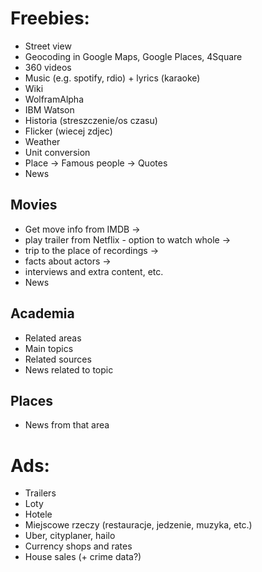 # Freebies:
* Street view
* Geocoding in Google Maps, Google Places, 4Square
* 360 videos
* Music (e.g. spotify, rdio) + lyrics (karaoke)
* Wiki
* WolframAlpha
* IBM Watson
* Historia (streszczenie/os czasu)
* Flicker (wiecej zdjec)
* Weather
* Unit conversion
* Place -> Famous people -> Quotes
* News

## Movies
* Get move info from IMDB ->
* play trailer from Netflix - option to watch whole ->
* trip to the place of recordings ->
* facts about actors ->
* interviews and extra content, etc.
* News

## Academia
* Related areas
* Main topics
* Related sources
* News related to topic

## Places
* News from that area


# Ads:
* Trailers
* Loty
* Hotele
* Miejscowe rzeczy (restauracje, jedzenie, muzyka, etc.)
* Uber, cityplaner, hailo
* Currency shops and rates
* House sales (+ crime data?)
